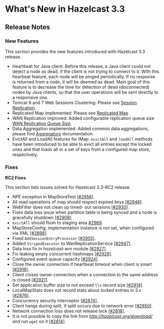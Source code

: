 # What's New in Hazelcast 3.3



## Release Notes

### New Features
This section provides the new features introduced with Hazelcast 3.3 release. 

- Heartbeat for Java client: Before this release, a Java client could not detect a node as dead, if the client is not trying to connect to it. With this hearbeat feature, each node will be pinged periodically. If no response is returned from a node, it will be deemed as dead. Main goal of this feature is to decrease the time for detection of dead (disconnected) nodes by Java clients, so that the user operations will be sent directly to a responsive one.
- Tomcat 6 and 7 Web Sessions Clustering: Please see [Session Replication](#session-replication).
- Replicated Map implemented: Please see [Replicated Map](#replicated-map-beta)
- WAN Replication improved: Added configurable replication queue size [WAN Replication Queue Size](#wan-replication-queue-size).
- Data Aggregation implemented: Added common data aggregations, please find [Aggregators](#aggregators) documentation.
- EvictAll and LoadAll features for IMap: `evictAll` and `loadAll` methods have been introduced to be able to evict all entries except the locked ones and that loads all or a set of keys from a configured map store, respectively.

### Fixes

**RC2 Fixes**

This section lists issues solved for Hazelcast 3.3-RC2 release.

-	NPE exception in MapStoreTest [[#2956]](https://github.com/hazelcast/hazelcast/issues/2956).
-	All read operations of map should respect expired keys [[#2946]](https://github.com/hazelcast/hazelcast/issues/2946).
-	WebFilter does not clean up timed-	out sessions [[#2930]](https://github.com/hazelcast/hazelcast/issues/2930).
-	Fixes data loss issue when partition table is being synced and a node is gracefully shutdown [[#2908]](https://github.com/hazelcast/hazelcast/issues/2908).
-	`evictAll` should flush to staging area [#2969](https://github.com/hazelcast/hazelcast/issues/2969).
-	MapStoreConfig; implementation instance is not set, when configured via XML [[#2898]](https://github.com/hazelcast/hazelcast/issues/2898).
-	Fixed `AddSessionEntryProcessor` [[#2955]](https://github.com/hazelcast/hazelcast/issues/2955).
-   Added `StripedExecutor` to WanReplicationService [[#2947]](https://github.com/hazelcast/hazelcast/issues/2947).
-	Data loss fix in *hazelcast-wm* module [[#2927]](https://github.com/hazelcast/hazelcast/issues/2927).
-	Fix leaking empty concurrent hashmaps [[#2929]](https://github.com/hazelcast/hazelcast/issues/2929).
-	Configured event queue capacity [[#2924]](https://github.com/hazelcast/hazelcast/issues/2924).
-	Close the owner connection if heartbeat timeout when client is smart [[#2916]](https://github.com/hazelcast/hazelcast/issues/2916).
-	Client closes owner connection when a connection to the same address is closed [[#2921]](https://github.com/hazelcast/hazelcast/issues/2921).
-	Set application buffer size to not exceed `tls` record size [[#2914]](https://github.com/hazelcast/hazelcast/issues/2914).
-	LocalMapStats does not record stats about locked entries in 3.x [[#2876]](https://github.com/hazelcast/hazelcast/issues/2876).
-	Concurrency security interceptor [[#2874]](https://github.com/hazelcast/hazelcast/issues/2874).
-	Client hangs during split, if split occurs due to network error [[#2850]](https://github.com/hazelcast/hazelcast/issues/2850).
-	Network connection loss does not release lock [[#2818]](https://github.com/hazelcast/hazelcast/issues/2818).
-	It is not possible to copy the link from *http://hazelcast.org/download/* and run `wget` on it [[#2814]](https://github.com/hazelcast/hazelcast/issues/2814).










